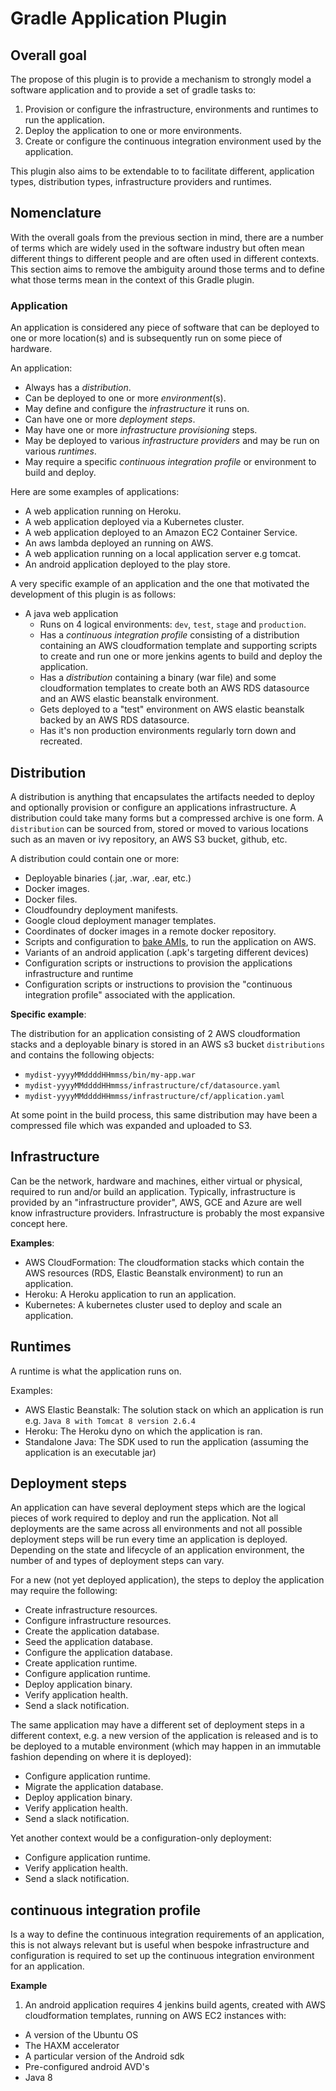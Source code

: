 # Gradle Application Plugin

## Overall goal

The propose of this plugin is to provide a mechanism to strongly model a software application and to provide a set 
of gradle tasks to:

1. Provision or configure the infrastructure, environments and runtimes to run the application.
2. Deploy the application to one or more environments.
3. Create or configure the continuous integration environment used by the application.

This plugin also aims to be extendable to to facilitate different, application types, distribution types, 
infrastructure providers and runtimes.


## Nomenclature

With the overall goals from the previous section in mind, there are a number of terms which are widely used in the software 
industry but often mean different things to different people and are often used in different contexts. This section aims 
to remove the ambiguity around those terms and to define what those terms mean in the context of this Gradle plugin. 

### Application

An application is considered any piece of software that can be deployed to one or more location(s) and is subsequently 
run on some piece of hardware.

An application:

- Always has a _distribution_.
- Can be deployed to one or more _environment_(s).
- May define and configure the _infrastructure_ it runs on.
- Can have one or more _deployment steps_.
- May have one or more _infrastructure provisioning_ steps. 
- May be deployed to various _infrastructure providers_ and may be run on various _runtimes_. 
- May require a specific _continuous integration profile_ or environment to build and deploy.

Here are some examples of applications:

- A web application running on Heroku.
- A web application deployed via a Kubernetes cluster.
- A web application deployed to an Amazon EC2 Container Service.
- An aws lambda deployed an running on AWS.
- A web application running on a local application server e.g tomcat.
- An android application deployed to the play store.


A very specific example of an application and the one that motivated the development of this plugin is as follows: 

- A java web application
    + Runs on 4 logical environments: `dev`, `test`, `stage` and `production`.
    + Has a _continuous integration profile_ consisting of a distribution containing an AWS cloudformation template and 
      supporting scripts to create and run one or more jenkins agents to build and deploy the application.
    + Has a _distribution_ containing a binary (war file) and some cloudformation templates to create both an AWS RDS 
      datasource and an AWS elastic beanstalk environment.
    + Gets deployed to a "test" environment on AWS elastic beanstalk backed by an AWS RDS datasource. 
    + Has it's non production environments regularly torn down and recreated. 


## Distribution  

A distribution is anything that encapsulates the artifacts needed to deploy and optionally provision or configure an 
applications infrastructure. A distribution could take many forms but a compressed archive is one form. A `distribution` 
can be sourced from, stored or moved to various locations such as an maven or ivy repository, an AWS S3 bucket, github, etc.

A distribution could contain one or more:
- Deployable binaries (.jar, .war, .ear, etc.)
- Docker images.
- Docker files.
- Cloudfoundry deployment manifests.
- Google cloud deployment manager templates.  
- Coordinates of docker images in a remote docker repository.
- Scripts and configuration to [bake AMIs](https://medium.com/netflix-techblog/ami-creation-with-aminator-98d627ca37b0), 
to run the application on AWS.
- Variants of an android application (.apk's targeting different devices)
- Configuration scripts or instructions to provision the applications infrastructure and runtime
- Configuration scripts or instructions to provision the "continuous integration profile" associated with the application. 


**Specific example**:

The distribution for an application consisting of 2 AWS cloudformation stacks and a deployable binary is stored 
in an AWS s3 bucket `distributions` and contains the following objects:  
  - `mydist-yyyyMMddddHHmmss/bin/my-app.war` 
  - `mydist-yyyyMMddddHHmmss/infrastructure/cf/datasource.yaml` 
  - `mydist-yyyyMMddddHHmmss/infrastructure/cf/application.yaml`

At some point in the build process, this same distribution may have been a compressed file which was expanded and 
uploaded to S3. 

## Infrastructure

Can be the network, hardware and machines, either virtual or physical, required to run and/or build an application. 
Typically, infrastructure is provided by an "infrastructure provider", AWS, GCE and Azure are well know infrastructure 
providers. Infrastructure is probably the most expansive concept here.

**Examples**:

- AWS CloudFormation: The cloudformation stacks which contain the AWS resources (RDS, Elastic Beanstalk environment) 
to run an application.
- Heroku: A Heroku application to run an application.
- Kubernetes: A kubernetes cluster used to deploy and scale an application.     

## Runtimes

A runtime is what the application runs on.

Examples:
- AWS Elastic Beanstalk: The solution stack on which an application is run e.g. `Java 8 with Tomcat 8 version 2.6.4`
- Heroku: The Heroku dyno on which the application is ran.
- Standalone Java: The SDK used to run the application (assuming the application is an executable jar)     

## Deployment steps 

An application can have several deployment steps which are the logical pieces of work required to deploy and run 
the application. Not all deployments are the same across all environments and not all possible deployment steps will 
be run every time an application is deployed. Depending on the state and lifecycle of an application environment, the 
number of and types of deployment steps can vary. 

For a new (not yet deployed application), the steps to deploy the application may require the following:

- Create infrastructure resources.
- Configure infrastructure resources.
- Create the application database.
- Seed the application database.
- Configure the application database.
- Create application runtime.
- Configure application runtime.
- Deploy application binary.
- Verify application health.
- Send a slack notification.

The same application may have a different set of deployment steps in a different context, e.g. a new version of the 
application is released and is to be deployed to a mutable environment 
(which may happen in an immutable fashion depending on where it is deployed):

- Configure application runtime.
- Migrate the application database.
- Deploy application binary. 
- Verify application health.
- Send a slack notification.

Yet another context would be a configuration-only deployment:

- Configure application runtime.
- Verify application health.
- Send a slack notification.
   

## continuous integration profile
Is a way to define the continuous integration requirements of an application, this is not always relevant but is useful 
when bespoke infrastructure and configuration is required to set up the continuous integration environment for an application.

**Example**
1. An android application requires 4 jenkins build agents, created with AWS cloudformation templates, running on AWS EC2 
instances with:
- A version of the Ubuntu OS
- The HAXM accelerator
- A particular version of the Android sdk
- Pre-configured android AVD's
- Java 8
